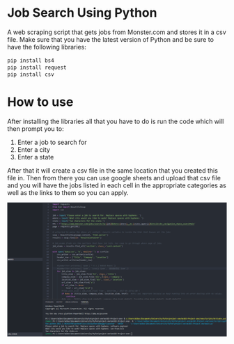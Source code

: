 # Job Search Using Python
A web scraping script that gets jobs from Monster.com and stores it in a csv file.
Make sure that you have the latest version of Python and be sure to have the following libraries:
```
pip install bs4
pip install request
pip install csv
```

# How to use
After installing the libraries all that you have to do is
run the code which will then prompt you to:

1. Enter a job to search for
2. Enter a city
3. Enter a state

After that it will create a csv file in the same location that you created this file in.
Then from there you can use google sheets and upload that csv file and you will have the jobs
listed in each cell in the appropriate categories as well as the links to them so you can apply.


![](p01.gif)
